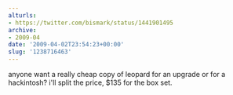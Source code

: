 ```yaml
---
alturls:
- https://twitter.com/bismark/status/1441901495
archive:
- 2009-04
date: '2009-04-02T23:54:23+00:00'
slug: '1238716463'
---
```


anyone want a really cheap copy of leopard for an upgrade or for a hackintosh? i'll split the price, $135 for the box set.

